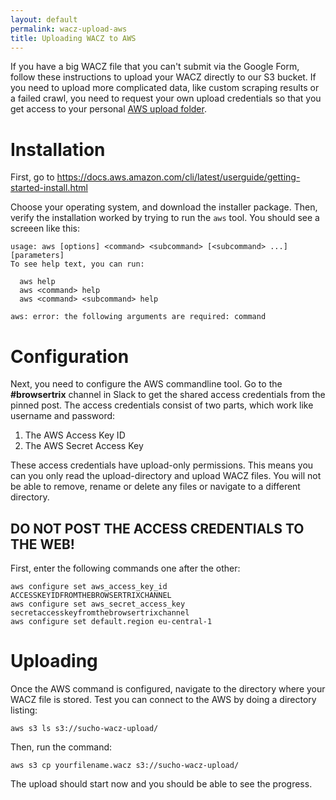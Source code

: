```yaml
---
layout: default
permalink: wacz-upload-aws
title: Uploading WACZ to AWS
---
```


If you have a big WACZ file that you can't submit via the Google Form, follow these instructions to upload your WACZ directly to our S3 bucket. If you need to upload more complicated data, like custom scraping results or a failed crawl, you need to request your own upload credentials so that you get access to your personal [AWS upload folder](/folder-upload-aws).

# Installation

First, go to https://docs.aws.amazon.com/cli/latest/userguide/getting-started-install.html

Choose your operating system, and download the installer package.
Then, verify the installation worked by trying to run the `aws` tool.
You should see a screeen like this:
```
usage: aws [options] <command> <subcommand> [<subcommand> ...] [parameters]
To see help text, you can run:

  aws help
  aws <command> help
  aws <command> <subcommand> help

aws: error: the following arguments are required: command
```

# Configuration

Next, you need to configure the AWS commandline tool.
Go to the **#browsertrix** channel in Slack to get the shared access credentials from the pinned post.
The access credentials consist of two parts, which work like username and password:
1. The AWS Access Key ID
2. The AWS Secret Access Key

These access credentials have upload-only permissions. This means you can you only read the upload-directory and upload WACZ files.
You will not be able to remove, rename or delete any files or navigate to a different directory.

## **DO NOT POST THE ACCESS CREDENTIALS TO THE WEB!**

First, enter the following commands one after the other:

```
aws configure set aws_access_key_id ACCESSKEYIDFROMTHEBROWSERTRIXCHANNEL
aws configure set aws_secret_access_key secretaccesskeyfromthebrowsertrixchannel
aws configure set default.region eu-central-1
```

# Uploading

Once the AWS command is configured, navigate to the directory where your WACZ file is stored.
Test you can connect to the AWS by doing a directory listing:
```
aws s3 ls s3://sucho-wacz-upload/
```

Then, run the command:
```
aws s3 cp yourfilename.wacz s3://sucho-wacz-upload/
```

The upload should start now and you should be able to see the progress.
